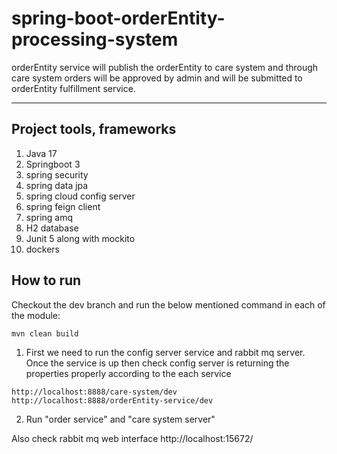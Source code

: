 # spring-boot-orderEntity-processing-system
orderEntity service will publish the orderEntity to care system and through care system orders will be approved by admin and will be submitted to orderEntity fulfillment service.

---
## Project tools, frameworks
1. Java 17
2. Springboot 3
3. spring security
4. spring data jpa
5. spring cloud config server
6. spring feign client
7. spring amq
8. H2 database
9. Junit 5 along with mockito
10. dockers

## How to run

Checkout the dev branch and run the below mentioned command in each of the module:

````
mvn clean build
````

1) First we need to run the config server service and rabbit mq server.
Once the service is up then check config server is returning the properties properly according to the each service 
````
http://localhost:8888/care-system/dev
http://localhost:8888/orderEntity-service/dev
````

2) Run "order service" and "care system server"

Also check rabbit mq web interface  http://localhost:15672/